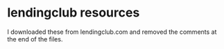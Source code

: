 # lendingclub resources

I downloaded these from lendingclub.com and removed the comments at the end of the files.
